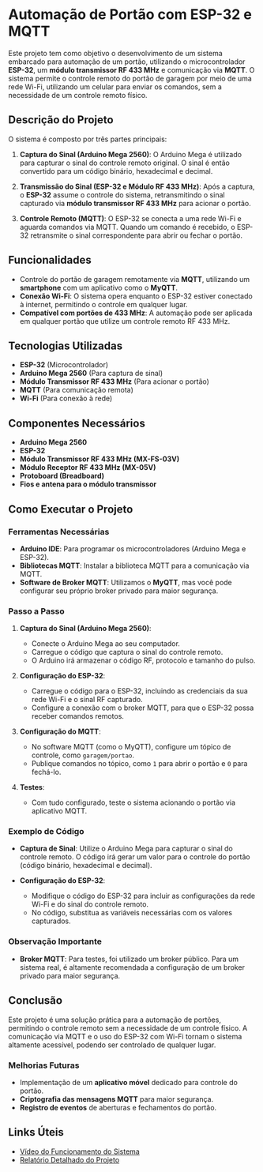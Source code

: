 # Automação de Portão com ESP-32 e MQTT

Este projeto tem como objetivo o desenvolvimento de um sistema embarcado para automação de um portão, utilizando o microcontrolador **ESP-32**, um **módulo transmissor RF 433 MHz** e comunicação via **MQTT**. O sistema permite o controle remoto do portão de garagem por meio de uma rede Wi-Fi, utilizando um celular para enviar os comandos, sem a necessidade de um controle remoto físico.

## Descrição do Projeto

O sistema é composto por três partes principais:

1. **Captura do Sinal (Arduino Mega 2560)**: O Arduino Mega é utilizado para capturar o sinal do controle remoto original. O sinal é então convertido para um código binário, hexadecimal e decimal.
   
2. **Transmissão do Sinal (ESP-32 e Módulo RF 433 MHz)**: Após a captura, o **ESP-32** assume o controle do sistema, retransmitindo o sinal capturado via **módulo transmissor RF 433 MHz** para acionar o portão.

3. **Controle Remoto (MQTT)**: O ESP-32 se conecta a uma rede Wi-Fi e aguarda comandos via MQTT. Quando um comando é recebido, o ESP-32 retransmite o sinal correspondente para abrir ou fechar o portão.

## Funcionalidades

- Controle do portão de garagem remotamente via **MQTT**, utilizando um **smartphone** com um aplicativo como o **MyQTT**.
- **Conexão Wi-Fi**: O sistema opera enquanto o ESP-32 estiver conectado à internet, permitindo o controle em qualquer lugar.
- **Compatível com portões de 433 MHz**: A automação pode ser aplicada em qualquer portão que utilize um controle remoto RF 433 MHz.
  
## Tecnologias Utilizadas

- **ESP-32** (Microcontrolador)
- **Arduino Mega 2560** (Para captura de sinal)
- **Módulo Transmissor RF 433 MHz** (Para acionar o portão)
- **MQTT** (Para comunicação remota)
- **Wi-Fi** (Para conexão à rede)

## Componentes Necessários

- **Arduino Mega 2560**
- **ESP-32**
- **Módulo Transmissor RF 433 MHz (MX-FS-03V)**
- **Módulo Receptor RF 433 MHz (MX-05V)**
- **Protoboard (Breadboard)**
- **Fios e antena para o módulo transmissor**

## Como Executar o Projeto

### Ferramentas Necessárias

- **Arduino IDE**: Para programar os microcontroladores (Arduino Mega e ESP-32).
- **Bibliotecas MQTT**: Instalar a biblioteca MQTT para a comunicação via MQTT.
- **Software de Broker MQTT**: Utilizamos o **MyQTT**, mas você pode configurar seu próprio broker privado para maior segurança.
  
### Passo a Passo

1. **Captura do Sinal (Arduino Mega 2560)**:
   - Conecte o Arduino Mega ao seu computador.
   - Carregue o código que captura o sinal do controle remoto.
   - O Arduino irá armazenar o código RF, protocolo e tamanho do pulso.
   
2. **Configuração do ESP-32**:
   - Carregue o código para o ESP-32, incluindo as credenciais da sua rede Wi-Fi e o sinal RF capturado.
   - Configure a conexão com o broker MQTT, para que o ESP-32 possa receber comandos remotos.
   
3. **Configuração do MQTT**:
   - No software MQTT (como o MyQTT), configure um tópico de controle, como `garagem/portao`.
   - Publique comandos no tópico, como `1` para abrir o portão e `0` para fechá-lo.
   
4. **Testes**:
   - Com tudo configurado, teste o sistema acionando o portão via aplicativo MQTT.

### Exemplo de Código

- **Captura de Sinal**: Utilize o Arduino Mega para capturar o sinal do controle remoto. O código irá gerar um valor para o controle do portão (código binário, hexadecimal e decimal).
  
- **Configuração do ESP-32**:
  - Modifique o código do ESP-32 para incluir as configurações da rede Wi-Fi e do sinal do controle remoto.
  - No código, substitua as variáveis necessárias com os valores capturados.

### Observação Importante

- **Broker MQTT**: Para testes, foi utilizado um broker público. Para um sistema real, é altamente recomendada a configuração de um broker privado para maior segurança.

## Conclusão

Este projeto é uma solução prática para a automação de portões, permitindo o controle remoto sem a necessidade de um controle físico. A comunicação via MQTT e o uso do ESP-32 com Wi-Fi tornam o sistema altamente acessível, podendo ser controlado de qualquer lugar.

### Melhorias Futuras

- Implementação de um **aplicativo móvel** dedicado para controle do portão.
- **Criptografia das mensagens MQTT** para maior segurança.
- **Registro de eventos** de aberturas e fechamentos do portão.

## Links Úteis

- [Vídeo do Funcionamento do Sistema](https://drive.google.com/file/d/1b1QRKNNwDroNPS6WMcC57Xee9eTfAGMN/view?usp=drive_link)
- [Relatório Detalhado do Projeto](https://drive.google.com/file/d/1NUR3d2g19kaqDj31lN29ppwufCALMjuk/view?usp=drive_link)

